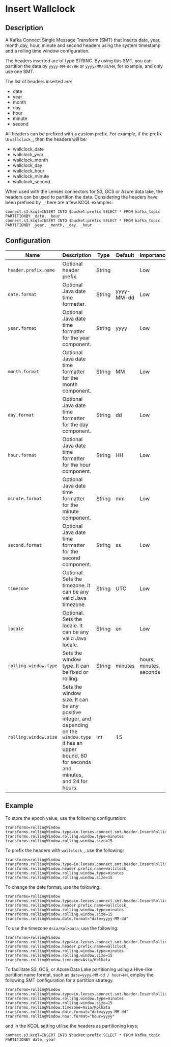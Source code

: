 # Insert Wallclock

## Description

A Kafka Connect Single Message Transform (SMT) that inserts date, year, month,day, hour, minute and second headers using
the system timestamp and a rolling time window configuration.  

The headers inserted are of type STRING. By using this SMT, you can partition the data by `yyyy-MM-dd/HH`
or `yyyy/MM/dd/HH`, for example, and only use one SMT.

The list of headers inserted are:

* date
* year
* month
* day
* hour
* minute
* second

All headers can be prefixed with a custom prefix. For example, if the prefix is `wallclock_`, then the headers will be:

* wallclock_date
* wallclock_year
* wallclock_month
* wallclock_day
* wallclock_hour
* wallclock_minute
* wallclock_second

When used with the Lenses connectors for S3, GCS or Azure data lake, the headers can be used to partition the data.
Considering the headers have been prefixed by `_`, here are a few KCQL examples:

```
connect.s3.kcql=INSERT INTO $bucket:prefix SELECT * FROM kafka_topic PARTITIONBY _date, _hour
connect.s3.kcql=INSERT INTO $bucket:prefix SELECT * FROM kafka_topic PARTITIONBY _year, _month, _day, _hour
```

## Configuration

| Name                  | Description                                                                                                                                                   | Type   | Default    | Importance              |
|-----------------------|---------------------------------------------------------------------------------------------------------------------------------------------------------------|--------|------------|-------------------------|
| `header.prefix.name`  | Optional header prefix.                                                                                                                                       | String |            | Low                     |
| `date.format`         | Optional Java date time formatter.                                                                                                                            | String | yyyy-MM-dd | Low                     |
| `year.format`         | Optional Java date time formatter for the year component.                                                                                                     | String | yyyy       | Low                     |
| `month.format`        | Optional Java date time formatter for the month component.                                                                                                    | String | MM         | Low                     |
| `day.format`          | Optional Java date time formatter for the day component.                                                                                                      | String | dd         | Low                     |
| `hour.format`         | Optional Java date time formatter for the hour component.                                                                                                     | String | HH         | Low                     |
| `minute.format`       | Optional Java date time formatter for the minute component.                                                                                                   | String | mm         | Low                     |
| `second.format`       | Optional Java date time formatter for the second component.                                                                                                   | String | ss         | Low                     |
| `timezone`            | Optional. Sets the timezone. It can be any valid Java timezone.                                                                                               | String | UTC        | Low                     |
| `locale`              | Optional. Sets the locale. It can be any valid Java locale.                                                                                                   | String | en         | Low                     |
| `rolling.window.type` | Sets the window type. It can be fixed or rolling.                                                                                                             | String | minutes    | hours, minutes, seconds | High       | 
| `rolling.window.size` | Sets the window size. It can be any positive integer, and depending on the `window.type` it has an upper bound, 60 for seconds and minutes, and 24 for hours. | Int    | 15         |                         | High       |

## Example

To store the epoch value, use the following configuration:

```properties
transforms=rollingWindow
transforms.rollingWindow.type=io.lenses.connect.smt.header.InsertRollingWallclockHeaders
transforms.rollingWindow.rolling.window.type=minutes
transforms.rollingWindow.rolling.window.size=15
```

To prefix the headers with `wallclock_`, use the following:

```properties
transforms=rollingWindow
transforms.rollingWindow.type=io.lenses.connect.smt.header.InsertRollingWallclockHeaders
transforms.rollingWindow.header.prefix.name=wallclock_
transforms.rollingWindow.rolling.window.type=minutes
transforms.rollingWindow.rolling.window.size=15
```

To change the date format, use the following:

```properties
transforms=rollingWindow
transforms.rollingWindow.type=io.lenses.connect.smt.header.InsertRollingWallclockHeaders
transforms.rollingWindow.header.prefix.name=wallclock_
transforms.rollingWindow.rolling.window.type=minutes
transforms.rollingWindow.rolling.window.size=15
transforms.rollingWindow.date.format="date=yyyy-MM-dd"
```

To use the timezone `Asia/Kolkoata`, use the following:

```properties
transforms=rollingWindow
transforms.rollingWindow.type=io.lenses.connect.smt.header.InsertRollingWallclockHeaders
transforms.rollingWindow.header.prefix.name=wallclock_
transforms.rollingWindow.rolling.window.type=minutes
transforms.rollingWindow.rolling.window.size=15
transforms.rollingWindow.timezone=Asia/Kolkata
```


To facilitate S3, GCS, or Azure Data Lake partitioning using a Hive-like partition name format, such
as `date=yyyy-MM-dd / hour=HH`, employ the following SMT configuration for a partition strategy.

```properties
transforms=rollingWindow
transforms.rollingWindow.type=io.lenses.connect.smt.header.InsertRollingWallclockHeaders
transforms.rollingWindow.rolling.window.type=minutes
transforms.rollingWindow.rolling.window.size=15
transforms.rollingWindow.timezone=Asia/Kolkata
transforms.rollingWindow.date.format="date=yyyy-MM-dd"
transforms.rollingWindow.hour.format="hour=yyyy"
```

and in the KCQL setting utilise the headers as partitioning keys:

```properties
connect.s3.kcql=INSERT INTO $bucket:prefix SELECT * FROM kafka_topic PARTITIONBY date, year
```